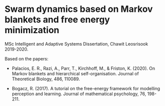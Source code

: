 # Swarm dynamics based on Markov blankets and free energy minimization

MSc Intelligent and Adaptive Systems Dissertation, Chawit Leosrisook 2019-2020.

Based on the papers:

* Palacios, E. R., Razi, A., Parr, T., Kirchhoff, M., & Friston, K. (2020). On Markov blankets and hierarchical self-organisation. Journal of Theoretical Biology, 486, 110089.

* Bogacz, R. (2017). A tutorial on the free-energy framework for modelling perception and learning. Journal of mathematical psychology, 76, 198-211.
